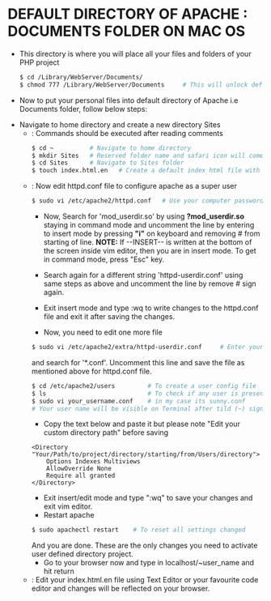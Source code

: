 # DEFAULT DIRECTORY OF APACHE : DOCUMENTS FOLDER ON MAC OS
- This directory is where you will place all your files and folders of your PHP project
    ```bash
    $ cd /Library/WebServer/Documents/
    $ chmod 777 /Library/WebServer/Documents     # This will unlock default directory to user directories
    ```

- Now to put your personal files into default directory of Apache i.e Documents folder, follow below steps:
* Navigate to home directory and create a new directory Sites
    * : Commands should be executed after reading comments
        ```bash
        $ cd ~          # Navigate to home directory
        $ mkdir Sites   # Reserved folder name and safari icon will come on folder
        $ cd Sites      # Navigate to Sites folder
        $ touch index.html.en   # Create a default index html file with english language
        ```
    * : Now edit httpd.conf file to configure apache as a super user
        ```bash
        $ sudo vi /etc/apache2/httpd.conf   # Use your computer password to enter vim as super user
        ```
        - Now, Search for 'mod_userdir.so' by using <strong>?mod_userdir.so</strong> staying in command mode and uncomment the line by entering to insert mode by pressing <strong>"i"</strong> on keyboard and removing # from starting of line.
        **NOTE:** If --INSERT-- is written at the bottom of the screen inside vim editor, then you are in insert mode. To get in command mode, press "Esc" key.
        
        - Search again for a different string 'httpd-userdir.conf' using same steps as above and uncomment the line by remove # sign again.
        
        - Exit insert mode and type :wq to write changes to the httpd.conf file and exit it after saving the changes.
        
        - Now, you need to edit one more file
        ```bash
        $ sudo vi /etc/apache2/extra/httpd-userdir.conf     # Enter your password after giving this command
        ```
        and search for '*.conf'. Uncomment this line and save the file as mentioned above for httpd.conf file.
        ```bash
        $ cd /etc/apache2/users         # To create a user config file
        $ ls                            # To check if any user is present
        $ sudo vi your_username.conf    # in my case its sunny.conf
        # Your user name will be visible on Terminal after tild (~) sign
        ```
        - Copy the text below and paste it but please note "Edit your custom directory path" before saving
        ```text
        <Directory "Your/Path/to/project/directory/starting/from/Users/directory">
            Options Indexes Multiviews
            AllowOverride None
            Require all granted
        </Directory>
        ```
        - Exit insert/edit mode and type ":wq" to save your changes and exit vim editor.
        - Restart apache
        ```bash
        $ sudo apachectl restart    # To reset all settings changed
        ```
        And you are done. These are the only changes you need to activate user defined directory project.
        - Go to your browser now and type in localhost/~user_name and hit return
    * : Edit your index.html.en file using Text Editor or your favourite code editor and changes will be reflected on your browser.
